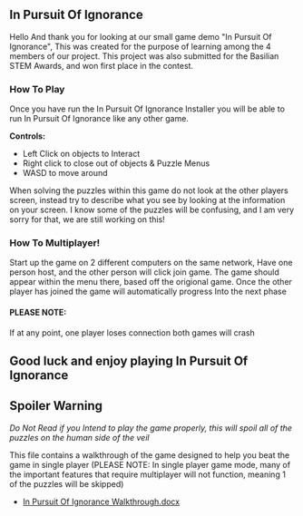 ## In Pursuit Of Ignorance

Hello And thank you for looking at our small game demo "In Pursuit Of Ignorance", This was created for the purpose of learning among the 4 members of our project. This project was also submitted for the Basilian STEM Awards, and won first place in the contest.

### How To Play

Once you have run the In Pursuit Of Ignorance Installer you will be able to run In Pursuit Of Ignorance like any other game. 

**Controls:**
- Left Click on objects to Interact
- Right click to close out of objects & Puzzle Menus
- WASD to move around

When solving the puzzles within this game do not look at the other players screen, instead try to describe what you see by looking at the information on your screen. I know some of the puzzles will be confusing, and I am very sorry for that, we are still working on this!

### How To Multiplayer!

Start up the game on 2 different computers on the same network, Have one person host, and the other person will click join game. The game should appear within the menu there, based off the origional game. Once the other player has joined the game will automatically progress Into the next phase

#### PLEASE NOTE:
If at any point, one player loses connection both games will crash


## Good luck and enjoy playing In Pursuit Of Ignorance

## Spoiler Warning
_Do Not Read if you Intend to play the game properly, this will spoil all of the puzzles on the human side of the veil_

This file contains a walkthrough of the game designed to help you beat the game in single player (PLEASE NOTE: In single player game mode, many of the important features that require multiplayer will not function, meaning 1 of the puzzles will be skipped)
- [In Pursuit Of Ignorance Walkthrough.docx](https://github.com/user-attachments/files/17594004/In.Pursuit.Of.Ignorance.Walkthrough.docx)




